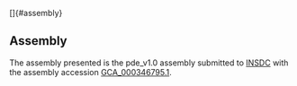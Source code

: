 []{#assembly}

Assembly
--------

The assembly presented is the pde\_v1.0 assembly submitted to
[INSDC](http://www.insdc.org) with the assembly accession
[GCA\_000346795.1](http://www.ebi.ac.uk/ena/data/view/GCA_000346795.1).
